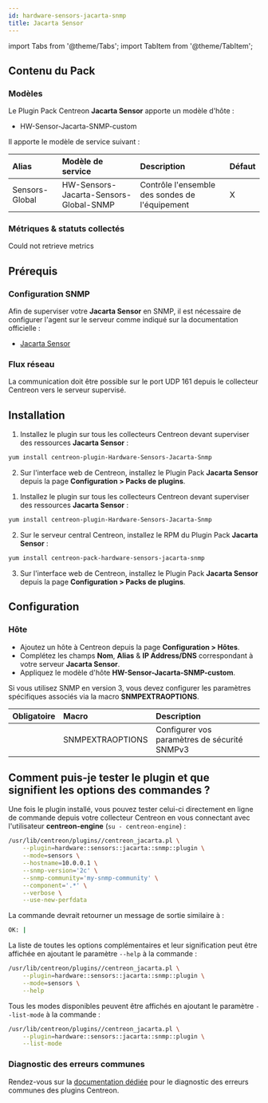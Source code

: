 ```yaml
---
id: hardware-sensors-jacarta-snmp
title: Jacarta Sensor
---
```

import Tabs from '@theme/Tabs';
import TabItem from '@theme/TabItem';


## Contenu du Pack

### Modèles

Le Plugin Pack Centreon **Jacarta Sensor** apporte un modèle d'hôte :

* HW-Sensor-Jacarta-SNMP-custom

Il apporte le modèle de service suivant :

| Alias          | Modèle de service                      | Description                                    | Défaut |
|:---------------|:---------------------------------------|:-----------------------------------------------|:-------|
| Sensors-Global | HW-Sensors-Jacarta-Sensors-Global-SNMP | Contrôle l'ensemble des sondes de l'équipement | X      |

### Métriques & statuts collectés

<Tabs groupId="sync">
<TabItem value="Sensors-Global" label="Sensors-Global">

Could not retrieve metrics

</TabItem>
</Tabs>

## Prérequis

### Configuration SNMP

Afin de superviser votre **Jacarta Sensor** en SNMP,  il est nécessaire de configurer l'agent sur le serveur comme indiqué sur la documentation officielle :
* [Jacarta Sensor](https://www.jacarta.com/support/resources/)

### Flux réseau

La communication doit être possible sur le port UDP 161 depuis le collecteur
Centreon vers le serveur supervisé.

## Installation

<Tabs groupId="sync">
<TabItem value="Online License" label="Online License">

1. Installez le plugin sur tous les collecteurs Centreon devant superviser des ressources **Jacarta Sensor** :

```bash
yum install centreon-plugin-Hardware-Sensors-Jacarta-Snmp
```

2. Sur l'interface web de Centreon, installez le Plugin Pack **Jacarta Sensor** depuis la page **Configuration > Packs de plugins**.

</TabItem>
<TabItem value="Offline License" label="Offline License">

1. Installez le plugin sur tous les collecteurs Centreon devant superviser des ressources **Jacarta Sensor** :

```bash
yum install centreon-plugin-Hardware-Sensors-Jacarta-Snmp
```

2. Sur le serveur central Centreon, installez le RPM du Plugin Pack **Jacarta Sensor** :

```bash
yum install centreon-pack-hardware-sensors-jacarta-snmp
```

3. Sur l'interface web de Centreon, installez le Plugin Pack **Jacarta Sensor** depuis la page **Configuration > Packs de plugins**.

</TabItem>
</Tabs>

## Configuration

### Hôte

* Ajoutez un hôte à Centreon depuis la page **Configuration > Hôtes**.
* Complétez les champs **Nom**, **Alias** & **IP Address/DNS** correspondant à votre serveur **Jacarta Sensor**.
* Appliquez le modèle d'hôte **HW-Sensor-Jacarta-SNMP-custom**.

Si vous utilisez SNMP en version 3, vous devez configurer les paramètres
spécifiques associés via la macro **SNMPEXTRAOPTIONS**.

| Obligatoire | Macro            | Description                                  |
|:------------|:-----------------|:---------------------------------------------|
|             | SNMPEXTRAOPTIONS | Configurer vos paramètres de sécurité SNMPv3 |

## Comment puis-je tester le plugin et que signifient les options des commandes ?

Une fois le plugin installé, vous pouvez tester celui-ci directement en ligne
de commande depuis votre collecteur Centreon en vous connectant avec
l'utilisateur **centreon-engine** (`su - centreon-engine`) :

```bash
/usr/lib/centreon/plugins//centreon_jacarta.pl \
    --plugin=hardware::sensors::jacarta::snmp::plugin \
    --mode=sensors \
    --hostname=10.0.0.1 \
    --snmp-version='2c' \
    --snmp-community='my-snmp-community' \
    --component='.*' \
    --verbose \
    --use-new-perfdata
```

La commande devrait retourner un message de sortie similaire à :

```bash
OK: | 
```

La liste de toutes les options complémentaires et leur signification peut être
affichée en ajoutant le paramètre `--help` à la commande :

```bash
/usr/lib/centreon/plugins//centreon_jacarta.pl \
    --plugin=hardware::sensors::jacarta::snmp::plugin \
    --mode=sensors \
    --help
```

Tous les modes disponibles peuvent être affichés en ajoutant le paramètre
`--list-mode` à la commande :

```bash
/usr/lib/centreon/plugins//centreon_jacarta.pl \
    --plugin=hardware::sensors::jacarta::snmp::plugin \
    --list-mode
```

### Diagnostic des erreurs communes

Rendez-vous sur la [documentation dédiée](../getting-started/how-to-guides/troubleshooting-plugins.md)
pour le diagnostic des erreurs communes des plugins Centreon.